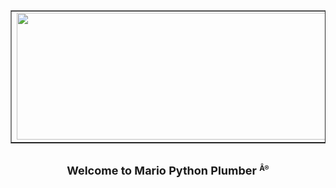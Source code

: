 <p align="center">
<table border="1"><tbody><tr><td><img width="530" height="203" lowsrc="citybw.jpg" border="0" src="http://web.archive.org/web/19961022174518id_/http://cybertown.com/city.jpg"></a></td></tr></tbody></table>
<br>
<strong><font size="+1">Welcome to  Mario Python Plumber </font><sup>Â®</sup><br>
</p>
